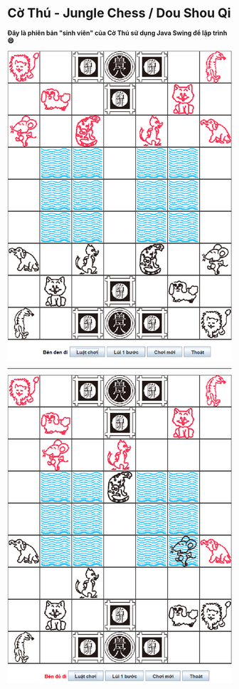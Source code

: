 # Cờ Thú - Jungle Chess / Dou Shou Qi

**Đây là phiên bản "sinh viên" của Cờ Thú sử dụng Java Swing để lập trình:smile:**

![JungleChess-Board](markdown/board.png)

---

![JungleChess-Board](markdown/board-2.png)